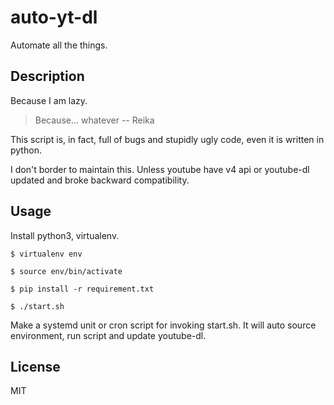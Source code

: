 # auto-yt-dl
Automate all the things.

## Description
Because I am lazy.

 > Because... whatever -- Reika

This script is, in fact, full of bugs and stupidly ugly code, even it is written in python.

I don't border to maintain this. Unless youtube have v4 api or youtube-dl updated and broke backward compatibility.

## Usage
Install python3, virtualenv.

`$ virtualenv env`

`$ source env/bin/activate`

`$ pip install -r requirement.txt`

`$ ./start.sh`

Make a systemd unit or cron script for invoking start.sh. It will auto source environment, run script and update youtube-dl.

## License
MIT
